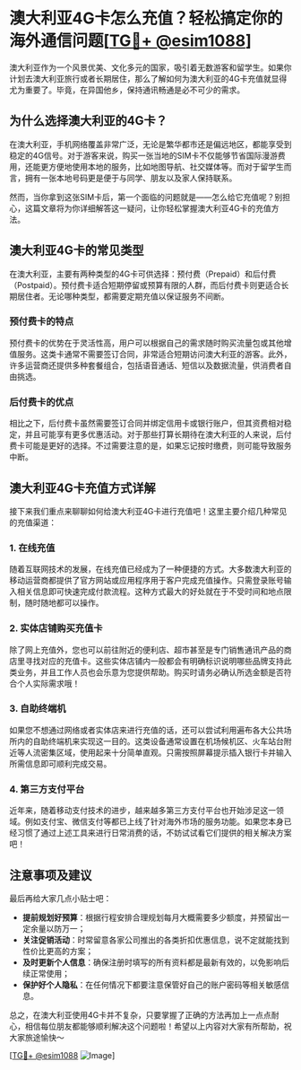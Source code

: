 # 澳大利亚4G卡怎么充值？轻松搞定你的海外通信问题[[TG💪+ @esim1088](https://t.me/s/esim1088)]

澳大利亚作为一个风景优美、文化多元的国家，吸引着无数游客和留学生。如果你计划去澳大利亚旅行或者长期居住，那么了解如何为澳大利亚的4G卡充值就显得尤为重要了。毕竟，在异国他乡，保持通讯畅通是必不可少的需求。

## 为什么选择澳大利亚的4G卡？

在澳大利亚，手机网络覆盖非常广泛，无论是繁华都市还是偏远地区，都能享受到稳定的4G信号。对于游客来说，购买一张当地的SIM卡不仅能够节省国际漫游费用，还能更方便地使用本地的服务，比如地图导航、社交媒体等。而对于留学生而言，拥有一张本地号码更是便于与同学、朋友以及家人保持联系。

然而，当你拿到这张SIM卡后，第一个面临的问题就是——怎么给它充值呢？别担心，这篇文章将为你详细解答这一疑问，让你轻松掌握澳大利亚4G卡的充值方法。

## 澳大利亚4G卡的常见类型

在澳大利亚，主要有两种类型的4G卡可供选择：预付费（Prepaid）和后付费（Postpaid）。预付费卡适合短期停留或预算有限的人群，而后付费卡则更适合长期居住者。无论哪种类型，都需要定期充值以保证服务不间断。

### 预付费卡的特点

预付费卡的优势在于灵活性高，用户可以根据自己的需求随时购买流量包或其他增值服务。这类卡通常不需要签订合同，非常适合短期访问澳大利亚的游客。此外，许多运营商还提供多种套餐组合，包括语音通话、短信以及数据流量，供消费者自由挑选。

### 后付费卡的优点

相比之下，后付费卡虽然需要签订合同并绑定信用卡或银行账户，但其资费相对稳定，并且可能享有更多优惠活动。对于那些打算长期待在澳大利亚的人来说，后付费卡可能是更好的选择。不过需要注意的是，如果忘记按时缴费，则可能导致服务中断。

## 澳大利亚4G卡充值方式详解

接下来我们重点来聊聊如何给澳大利亚4G卡进行充值吧！这里主要介绍几种常见的充值渠道：

### 1. 在线充值

随着互联网技术的发展，在线充值已经成为了一种便捷的方式。大多数澳大利亚的移动运营商都提供了官方网站或应用程序用于客户完成充值操作。只需登录账号输入相关信息即可快速完成付款流程。这种方式最大的好处就在于不受时间和地点限制，随时随地都可以操作。

### 2. 实体店铺购买充值卡

除了网上充值外，您也可以前往附近的便利店、超市甚至是专门销售通讯产品的商店里寻找对应的充值卡。这些实体店铺内一般都会有明确标识说明哪些品牌支持此类业务，并且工作人员也会乐意为您提供帮助。购买时请务必确认所选金额是否符合个人实际需求哦！

### 3. 自助终端机

如果您不想通过网络或者实体店来进行充值的话，还可以尝试利用遍布各大公共场所内的自助终端机来实现这一目的。这类设备通常设置在机场候机区、火车站台附近等人流密集区域，使用起来十分简单直观。只需按照屏幕提示插入银行卡并输入所需信息即可顺利完成交易。

### 4. 第三方支付平台

近年来，随着移动支付技术的进步，越来越多第三方支付平台也开始涉足这一领域。例如支付宝、微信支付等都已上线了针对海外市场的服务功能。如果您本身已经习惯了通过上述工具来进行日常消费的话，不妨试试看它们提供的相关解决方案吧！

## 注意事项及建议

最后再给大家几点小贴士吧：

- **提前规划好预算**：根据行程安排合理规划每月大概需要多少额度，并预留出一定余量以防万一；
- **关注促销活动**：时常留意各家公司推出的各类折扣优惠信息，说不定就能找到性价比更高的方案；
- **及时更新个人信息**：确保注册时填写的所有资料都是最新有效的，以免影响后续正常使用；
- **保护好个人隐私**：在任何情况下都要注意保管好自己的账户密码等相关敏感信息。

总之，在澳大利亚使用4G卡并不复杂，只要掌握了正确的方法再加上一点点耐心，相信每位朋友都能够顺利解决这个问题啦！希望以上内容对大家有所帮助，祝大家旅途愉快～

[[TG💪+ @esim1088](https://t.me/s/esim1088) ![Image](https://i.postimg.cc/4NQfJmqS/Snipaste-2025-05-13-00-14-12.png)]